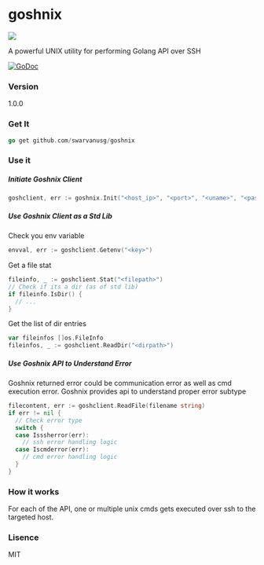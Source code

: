 # goshnix

![](https://github.com/swarvanusg/goshnix/blob/master/doc/goshnix%20(1).png)

A powerful UNIX utility for performing Golang API over SSH

[![GoDoc](https://img.shields.io/badge/api-Godoc-blue.svg?style=flat-square)](https://godoc.org/github.com/swarvanusg/goshnix)

### Version
1.0.0

### Get It
```go
go get github.com/swarvanusg/goshnix
```


### Use it  
##### Initiate Goshnix Client
```go
goshclient, err := goshnix.Init("<host_ip>", "<port>", "<uname>", "<pass>")
```

##### Use Goshnix Client as a Std Lib
Check you env variable
```go
envval, err := goshclient.Getenv("<key>")
```
Get a file stat
```go 
fileinfo, _ := goshclient.Stat("<filepath>")
// Check if its a dir (as of std lib)
if fileinfo.IsDir() {
  // ...
}
```
Get the list of dir entries
```go
var fileinfos []os.FileInfo
fileinfos, _ := goshclient.ReadDir("<dirpath>")
```

##### Use Goshnix API to Understand Error
Goshnix returned error could be communication error as well as cmd execution error. Goshnix provides api to understand proper error subtype 
```go
filecontent, err := goshclient.ReadFile(filename string)
if err != nil {
  // Check error type
  switch {
  case Isssherror(err):
    // ssh error handling logic
  case Iscmderror(err):
    // cmd error handling logic
  }
}
```

### How it works
For each of the API, one or multiple unix cmds gets executed over ssh to the targeted host.

### Lisence
MIT
